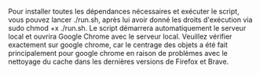 Pour installer toutes les dépendances nécessaires et exécuter le script, vous pouvez lancer ./run.sh, après lui avoir donné les droits d'exécution via sudo chmod +x ./run.sh. 
Le script démarrera automatiquement le serveur local et ouvrira Google Chrome avec le serveur local. Veuillez vérifier exactement sur google chrome, car le centrage des objets a été fait principalement pour google chrome en raison de problèmes avec le nettoyage du cache dans les dernières versions de Firefox et Brave.
